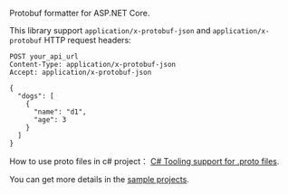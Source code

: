 Protobuf formatter for ASP.NET Core.

This library support `application/x-protobuf-json` and `application/x-protobuf` HTTP request headers:
```http request
POST your_api_url
Content-Type: application/x-protobuf-json
Accept: application/x-protobuf-json

{
  "dogs": [
    {
      "name": "d1",
      "age": 3
    }
  ]
}
```
How to use proto files in c# project： [C# Tooling support for .proto files](https://learn.microsoft.com/en-us/aspnet/core/grpc/basics?view=aspnetcore-8.0#c-tooling-support-for-proto-files).

You can get more details in the [sample projects](https://github.com/CwjXFH/CodeSnippet/tree/master/dotnet/AspNetCoreExtensions/samples).

